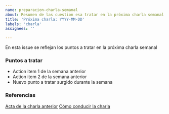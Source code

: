 ```yaml
---
name: preparacion-charla-semanal
about: Resumen de las cuestion esa tratar en la próxima charla semanal
title: 'Próxima charla: YYYY-MM-DD'
labels: 'charla'
assignees: ''

---
```


En esta issue se reflejan los puntos a tratar en la próxima charla semanal 

### Puntos a tratar

<!-- Action items de la reunión anterior + nuevos puntos a tratar que surjan durante la semana -->

* Action item 1 de la semana anterior
* Action item 2 de la semana anterior
* Nuevo punto a tratar surgido durante la semana

### Referencias

[Acta de la charla anterior](log/YYYY-MM-DD.md)
[Cómo conducir la charla](docs/charlas-semanales.md)
